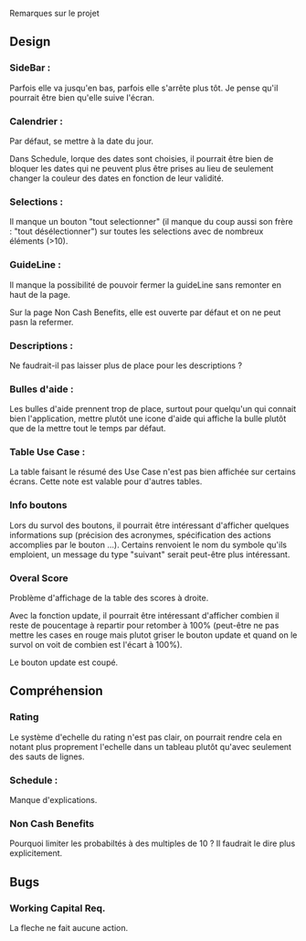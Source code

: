  Remarques sur le projet 

## Design 

### SideBar : 
Parfois elle va jusqu'en bas, parfois elle s'arrête plus tôt. Je pense qu'il pourrait être bien qu'elle suive l'écran. 

### Calendrier :
Par défaut, se mettre à la date du jour. 

Dans Schedule, lorque des dates sont choisies, il pourrait être bien de bloquer les dates qui ne peuvent plus être prises au lieu de seulement changer la couleur des dates en fonction de leur validité.

### Selections :
Il manque un bouton "tout selectionner" (il manque du coup aussi son frère : "tout désélectionner") sur toutes les selections avec de nombreux éléments (>10).

### GuideLine : 
Il manque la possibilité de pouvoir fermer la guideLine sans remonter en haut de la page. 

Sur la page Non Cash Benefits, elle est ouverte par défaut et on ne peut pasn la refermer. 

### Descriptions :
Ne faudrait-il pas laisser plus de place pour les descriptions ? 

### Bulles d'aide :
Les bulles d'aide prennent trop de place, surtout pour quelqu'un qui connait bien l'application, mettre plutôt une icone d'aide qui affiche la bulle plutôt que de la mettre tout le temps par défaut. 

### Table Use Case : 
La table faisant le résumé des Use Case n'est pas bien affichée sur certains écrans. 
Cette note est valable pour d'autres tables. 

### Info boutons 
Lors du survol des boutons, il pourrait être intéressant d'afficher quelques informations sup (précision des acronymes, spécification des actions accomplies par le bouton ...). 
Certains renvoient le nom du symbole qu'ils emploient, un message du type "suivant" serait peut-être plus intéressant. 

### Overal Score
Problème d'affichage de la table des scores à droite.  

Avec la fonction update, il pourrait être intéressant d'afficher combien il reste de poucentage à repartir pour retomber à 100% (peut-être ne pas mettre les cases en rouge mais plutot griser le bouton update et quand on le survol on voit de combien est l'écart à 100%).

Le bouton update est coupé. 

## Compréhension
### Rating
Le système d'echelle du rating n'est pas clair, on pourrait rendre cela en notant plus proprement l'echelle dans un tableau plutôt qu'avec seulement des sauts de lignes. 

### Schedule :
Manque d'explications. 

### Non Cash Benefits
Pourquoi limiter les probabiltés à des multiples de 10 ? Il faudrait le dire plus explicitement. 

## Bugs

### Working Capital Req.
La fleche ne fait aucune action.

